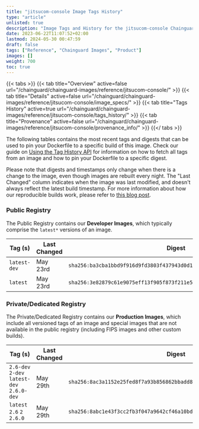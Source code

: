 ```yaml
---
title: "jitsucom-console Image Tags History"
type: "article"
unlisted: true
description: "Image Tags and History for the jitsucom-console Chainguard Image"
date: 2023-06-22T11:07:52+02:00
lastmod: 2024-05-30 00:47:59
draft: false
tags: ["Reference", "Chainguard Images", "Product"]
images: []
weight: 700
toc: true
---
```


{{< tabs >}}
{{< tab title="Overview" active=false url="/chainguard/chainguard-images/reference/jitsucom-console/" >}}
{{< tab title="Details" active=false url="/chainguard/chainguard-images/reference/jitsucom-console/image_specs/" >}}
{{< tab title="Tags History" active=true url="/chainguard/chainguard-images/reference/jitsucom-console/tags_history/" >}}
{{< tab title="Provenance" active=false url="/chainguard/chainguard-images/reference/jitsucom-console/provenance_info/" >}}
{{</ tabs >}}

The following tables contains the most recent tags and digests that can be used to pin your Dockerfile to a specific build of this image. Check our guide on [Using the Tag History API](/chainguard/chainguard-images/using-the-tag-history-api/) for information on how to fetch all tags from an image and how to pin your Dockerfile to a specific digest.

Please note that digests and timestamps only change when there is a change to the image, even though images are rebuilt every night. The "Last Changed" column indicates when the image was last modified, and doesn't always reflect the latest build timestamp. For more information about how our reproducible builds work, please refer to [this blog post](https://www.chainguard.dev/unchained/reproducing-chainguards-reproducible-image-builds).

### Public Registry
The Public Registry contains our **Developer Images**, which typically comprise the `latest*` versions of an image.

| Tag (s)       | Last Changed | Digest                                                                    |
|---------------|--------------|---------------------------------------------------------------------------|
|  `latest-dev` | May 23rd     | `sha256:ba3cba1bbd9f916d9fd3803f437943d0d116b019c80801fef55086b30073e5bd` |
|  `latest`     | May 23rd     | `sha256:3e82879c61e9075eff13f905f873f211e54407feb83ffc9ff3030a5edaa73311` |


### Private/Dedicated Registry
The Private/Dedicated Registry contains our **Production Images**, which include all versioned tags of an image and special images that are not available in the public registry (including FIPS images and other custom builds).

| Tag (s)                                     | Last Changed | Digest                                                                    |
|---------------------------------------------|--------------|---------------------------------------------------------------------------|
|  `2.6-dev` `2-dev` `latest-dev` `2.6.0-dev` | May 29th     | `sha256:8ac3a1152e25fed8f7a93b856862bbadd80d1c867ea344c0564ae7b0fad39ad3` |
|  `latest` `2.6` `2` `2.6.0`                 | May 29th     | `sha256:8abc1e43f3cc2fb3f047a9642cf46a10bd9438a06a553747765ee4ea2f93bb4f` |

